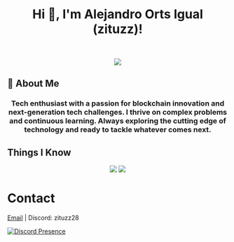 <h1 align="center">Hi 👋, I'm Alejandro Orts Igual (zituzz)!</h1>
<br/>
<p align="center">
<img src="https://media1.giphy.com/media/ZVik7pBtu9dNS/giphy.gif" >
</p>

## 🚀 About Me
<h3 align="center">Tech enthusiast with a passion for blockchain innovation and next-generation tech challenges. I thrive on complex problems and continuous learning. Always exploring the cutting edge of technology and ready to tackle whatever comes next.</h3>

## Things I Know
<p align="center">
  <a>
    <img src="https://skillicons.dev/icons?i=js,ts,nestjs,express,graphql,angular,html,css,scss,prisma,linux,bash,nest,docker,figma"/>
    <img src="https://skillicons.dev/icons?i=git,nextjs,nodejs,py,react,java,tailwind,vscode,aws,azure,"/>
  </a>
</p>

# Contact

[Email](mailto:alex.ortsigu@gmail.com) | Discord: zituzz28

[![Discord Presence](https://lanyard.cnrad.dev/api/?theme=dark)](https://discord.com/users/)
